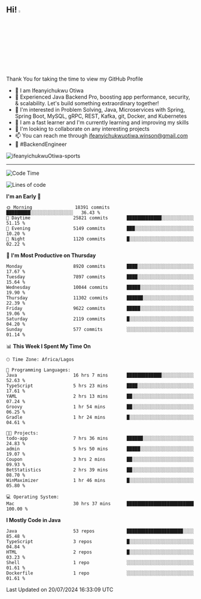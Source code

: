 <!-- BLOG-POST-LIST:START --><!-- BLOG-POST-LIST:END -->

## Hi! <img src="https://media.giphy.com/media/hvRJCLFzcasrR4ia7z/giphy.gif" width="4%"> 

Thank You for taking the time to view my GitHub Profile

- 👋 I am Ifeanyichukwu Otiwa
- 🚀 Experienced Java Backend Pro, boosting app performance, security, & scalability. Let's build something extraordinary together!
- 👀 I'm interested in Problem Solving, Java, Microservices with Spring, Spring Boot, MySQL, gRPC, REST, Kafka, git, Docker, and Kubernetes
- 🌱 I am a fast learner and I'm currently learning and improving my skills
- 💞️ I'm looking to collaborate on any interesting projects
- 📫 You can reach me through ifeanyichukwuotiwa.winson@gmail.com
- 🚀 #BackendEngineer

<p align="left" marginTop="10px"> <img src="https://komarev.com/ghpvc/?username=ifeanyichukwuOtiwa-sports&label=Profile%20views&color=0e75b6&style=for-the-badge" alt="ifeanyichukwuOtiwa-sports" /> </p>

***

<!--START_SECTION:waka-->
![Code Time](http://img.shields.io/badge/Code%20Time-2%2C660%20hrs%201%20min-blue)

![Lines of code](https://img.shields.io/badge/From%20Hello%20World%20I%27ve%20Written-12.4%20million%20lines%20of%20code-blue)

**I'm an Early 🐤** 

```text
🌞 Morning                18391 commits       █████████░░░░░░░░░░░░░░░░   36.43 % 
🌆 Daytime                25821 commits       █████████████░░░░░░░░░░░░   51.15 % 
🌃 Evening                5149 commits        ███░░░░░░░░░░░░░░░░░░░░░░   10.20 % 
🌙 Night                  1120 commits        █░░░░░░░░░░░░░░░░░░░░░░░░   02.22 % 
```
📅 **I'm Most Productive on Thursday** 

```text
Monday                   8920 commits        ████░░░░░░░░░░░░░░░░░░░░░   17.67 % 
Tuesday                  7897 commits        ████░░░░░░░░░░░░░░░░░░░░░   15.64 % 
Wednesday                10044 commits       █████░░░░░░░░░░░░░░░░░░░░   19.90 % 
Thursday                 11302 commits       ██████░░░░░░░░░░░░░░░░░░░   22.39 % 
Friday                   9622 commits        █████░░░░░░░░░░░░░░░░░░░░   19.06 % 
Saturday                 2119 commits        █░░░░░░░░░░░░░░░░░░░░░░░░   04.20 % 
Sunday                   577 commits         ░░░░░░░░░░░░░░░░░░░░░░░░░   01.14 % 
```


📊 **This Week I Spent My Time On** 

```text
🕑︎ Time Zone: Africa/Lagos

💬 Programming Languages: 
Java                     16 hrs 7 mins       █████████████░░░░░░░░░░░░   52.63 % 
TypeScript               5 hrs 23 mins       ████░░░░░░░░░░░░░░░░░░░░░   17.61 % 
YAML                     2 hrs 13 mins       ██░░░░░░░░░░░░░░░░░░░░░░░   07.24 % 
Groovy                   1 hr 54 mins        ██░░░░░░░░░░░░░░░░░░░░░░░   06.25 % 
Gradle                   1 hr 24 mins        █░░░░░░░░░░░░░░░░░░░░░░░░   04.61 % 

🐱‍💻 Projects: 
todo-app                 7 hrs 36 mins       ██████░░░░░░░░░░░░░░░░░░░   24.83 % 
admin                    5 hrs 50 mins       █████░░░░░░░░░░░░░░░░░░░░   19.07 % 
Coupon                   3 hrs 2 mins        ██░░░░░░░░░░░░░░░░░░░░░░░   09.93 % 
BetStatistics            2 hrs 39 mins       ██░░░░░░░░░░░░░░░░░░░░░░░   08.70 % 
WinMaximizer             1 hr 46 mins        █░░░░░░░░░░░░░░░░░░░░░░░░   05.80 % 

💻 Operating System: 
Mac                      30 hrs 37 mins      █████████████████████████   100.00 % 
```

**I Mostly Code in Java** 

```text
Java                     53 repos            █████████████████████░░░░   85.48 % 
TypeScript               3 repos             █░░░░░░░░░░░░░░░░░░░░░░░░   04.84 % 
HTML                     2 repos             █░░░░░░░░░░░░░░░░░░░░░░░░   03.23 % 
Shell                    1 repo              ░░░░░░░░░░░░░░░░░░░░░░░░░   01.61 % 
Dockerfile               1 repo              ░░░░░░░░░░░░░░░░░░░░░░░░░   01.61 % 
```




 Last Updated on 20/07/2024 16:33:09 UTC
<!--END_SECTION:waka-->

<!--
<p align="center">
![trophy](https://github-profile-trophy.vercel.app/?username=ifeanyichukwuOtiwa-sports&theme=onedark) (https://github.com/ryo-ma/github-profile-trophy)
</p>
-->

<!---
ifeanyi-otiwa/ifeanyi-otiwa is a ✨ special ✨ repository because its `README.md` (this file) appears on your GitHub profile.
You can click the Preview link to take a look at your changes.
--->
